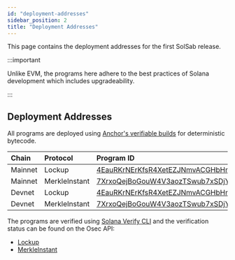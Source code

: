 ```yaml
---
id: "deployment-addresses"
sidebar_position: 2
title: "Deployment Addresses"
---
```


This page contains the deployment addresses for the first SolSab release.

:::important

Unlike EVM, the programs here adhere to the best practices of Solana development which includes upgradeability.

:::

## Deployment Addresses

All programs are deployed using
[Anchor's verifiable builds](https://www.anchor-lang.com/docs/references/verifiable-builds) for deterministic bytecode.

| Chain   | Protocol      | Program ID                                                                                                                             |
| :------ | :------------ | :------------------------------------------------------------------------------------------------------------------------------------- |
| Mainnet | Lockup        | [4EauRKrNErKfsR4XetEZJNmvACGHbHnHV4R5dvJuqupC](https://solscan.io/account/4EauRKrNErKfsR4XetEZJNmvACGHbHnHV4R5dvJuqupC)                |
| Mainnet | MerkleInstant | [7XrxoQejBoGouW4V3aozTSwub7xSDjYqB4Go7YLjF9rV](https://solscan.io/account/7XrxoQejBoGouW4V3aozTSwub7xSDjYqB4Go7YLjF9rV)                |
| Devnet  | Lockup        | [4EauRKrNErKfsR4XetEZJNmvACGHbHnHV4R5dvJuqupC](https://solscan.io/account/4EauRKrNErKfsR4XetEZJNmvACGHbHnHV4R5dvJuqupC?cluster=devnet) |
| Devnet  | MerkleInstant | [7XrxoQejBoGouW4V3aozTSwub7xSDjYqB4Go7YLjF9rV](https://solscan.io/account/7XrxoQejBoGouW4V3aozTSwub7xSDjYqB4Go7YLjF9rV?cluster=devnet) |

The programs are verified using [Solana Verify CLI](https://github.com/Ellipsis-Labs/solana-verifiable-build/) and the
verification status can be found on the Osec API:

- [Lockup](https://verify.osec.io/status/4EauRKrNErKfsR4XetEZJNmvACGHbHnHV4R5dvJuqupC)
- [MerkleInstant](https://verify.osec.io/status/7XrxoQejBoGouW4V3aozTSwub7xSDjYqB4Go7YLjF9rV)
